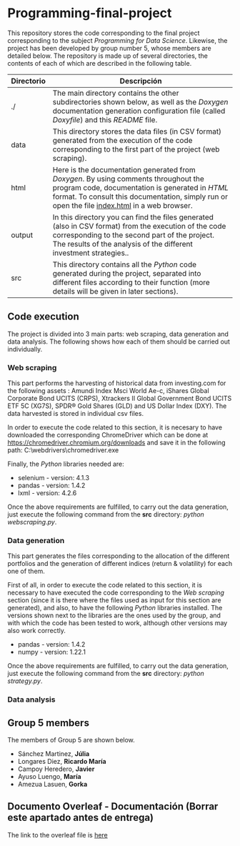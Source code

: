 # Programming-final-project
This repository stores the code corresponding to the final project corresponding to the subject *Programming for Data Science*. Likewise, the project has been developed by group number 5, whose members are detailed below. The repository is made up of several directories, the contents of each of which are described in the following table.

| Directorio | Descripción |
| ---------- | ----------- |
| ./ | The main directory contains the other subdirectories shown below, as well as the *Doxygen* documentation generation configuration file (called *Doxyfile*) and this *README* file. |
| data   | This directory stores the data files (in CSV format) generated from the execution of the code corresponding to the first part of the project (web scraping). |
| html | Here is the documentation generated from *Doxygen*. By using comments throughout the program code, documentation is generated in *HTML* format. To consult this documentation, simply run or open the file [index.html](./html/index.html) in a web browser. |
| output | In this directory you can find the files generated (also in CSV format) from the execution of the code corresponding to the second part of the project. The results of the analysis of the different investment strategies.. |
| src | This directory contains all the *Python* code generated during the project, separated into different files according to their function (more details will be given in later sections). |

## Code execution
The project is divided into 3 main parts: web scraping, data generation and data analysis. The following shows how each of them should be carried out individually.

### Web scraping
This part performs the harvesting of historical data from investing.com for the following assets : Amundi Index Msci World Ae-c, iShares Global Corporate Bond UCITS (CRPS),  Xtrackers II Global Government Bond UCITS ETF 5C (XG7S), SPDR® Gold Shares (GLD) and US Dollar Index (DXY). The data harvested is stored in individual csv files.

In order to execute the code related to this section, it is necesary to have downloaded the corresponding ChromeDriver which can be done at https://chromedriver.chromium.org/downloads and save it in the following path: C:\webdrivers\chromedriver.exe
 
Finally, the *Python* libraries needed are: 

- selenium - version: 4.1.3
- pandas - version: 1.4.2
- lxml - version: 4.2.6

Once the above requirements are fulfilled, to carry out the data generation, just execute the following command from the **src** directory: *python webscraping.py*.

### Data generation
This part generates the files corresponding to the allocation of the different portfolios and the generation of different indices (return & volatility) for each one of them. 

First of all, in order to execute the code related to this section, it is necessary to have executed the code corresponding to the *Web scraping* section (since it is there where the files used as input for this section are generated), and also, to have the following *Python* libraries installed. The versions shown next to the libraries are the ones used by the group, and with which the code has been tested to work, although other versions may also work correctly.

- pandas - version: 1.4.2
- numpy - version: 1.22.1

Once the above requirements are fulfilled, to carry out the data generation, just execute the following command from the **src** directory: *python strategy.py*.

### Data analysis

<!-- ## Modules description -->


## Group 5 members
The members of Group 5 are shown below.

- Sánchez Martinez, **Júlia**
- Longares Diez, **Ricardo María**
- Campoy Heredero, **Javier**
- Ayuso Luengo, **María**
- Amezua Lasuen, **Gorka**



## Documento Overleaf - Documentación (Borrar este apartado antes de entrega)
The link to the overleaf file is [here](https://www.overleaf.com/9948213314dwhzxqtvhjyh)
